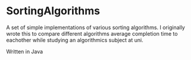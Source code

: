 # SortingAlgorithms

A set of simple implementations of various sorting algorithms.
I originally wrote this to compare different algorithms average completion time to eachother while studying an algorithmics subject at uni.

Written in Java

